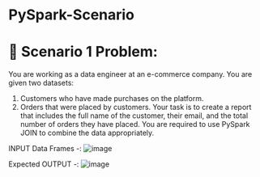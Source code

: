 # PySpark-Scenario
# 🚨 Scenario 1 Problem:
You are working as a data engineer at an e-commerce company. You are given two datasets:
1.	Customers who have made purchases on the platform.
2.	Orders that were placed by customers.
Your task is to create a report that includes the full name of the customer, their email, and the total number of orders they have placed. You are required to use PySpark JOIN to combine the data appropriately.

INPUT Data Frames -:
![image](https://github.com/user-attachments/assets/d192343e-9e82-4a0b-9bc9-3a94e271ecc5)

Expected OUTPUT -: 
![image](https://github.com/user-attachments/assets/014b0a00-bec5-40c2-854b-9b3a9aafdddd)

